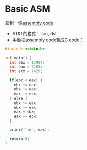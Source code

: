 # Basic ASM
拿到一個[assembly code](snippet.txt)
 * AT&T的格式：<instr> src, dst
 * 手動把assembly code轉成C code：

```c
#include <stdio.h>

int main() {
  int ebx = 17984;
  int eax = 7205;
  int ecx = 1429;

  if(ebx < eax) {
    ebx *= eax;
    ebx += eax;
    eax -= ecx;
  } else {
    ebx *= eax;
    ebx -= eax;
    eax = ebx;
    eax += ecx;
  }

  printf("%d", eax);

  return 0;
}
```
